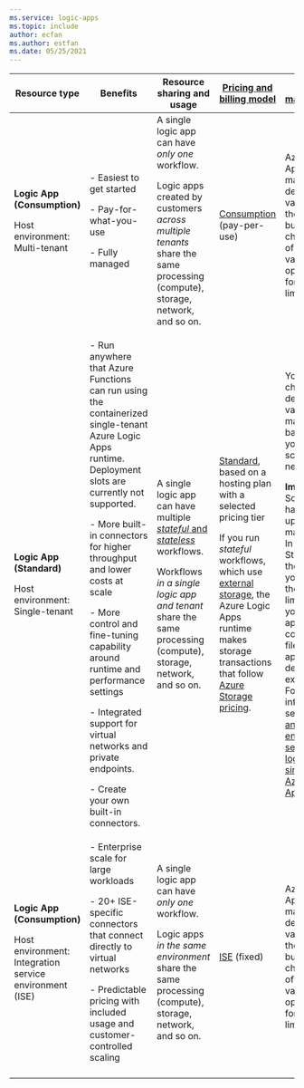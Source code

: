 ```yaml
---
ms.service: logic-apps
ms.topic: include
author: ecfan
ms.author: estfan
ms.date: 05/25/2021
---
```


| Resource type | Benefits | Resource sharing and usage | [Pricing and billing model](../articles/logic-apps/logic-apps-pricing.md) | [Limits management](../articles/logic-apps/logic-apps-limits-and-config.md) |
|---------------|----------|----------------------------|---------------------------------------------------------------------------|-----------------------------------------------------------------------------|
| **Logic App (Consumption)** <p><p>Host environment: Multi-tenant | - Easiest to get started <p><p>- Pay-for-what-you-use <p><p>- Fully managed | A single logic app can have *only one* workflow. <p><p>Logic apps created by customers *across multiple tenants* share the same processing (compute), storage, network, and so on. | [Consumption](../articles/logic-apps/logic-apps-pricing.md#consumption-pricing) (pay-per-use) | Azure Logic Apps manages the default values for these limits, but you can change some of these values, if that option exists for a specific limit. |
| **Logic App (Standard)** <p><p>Host environment: <br>Single-tenant | - Run anywhere that Azure Functions can run using the containerized single-tenant Azure Logic Apps runtime. Deployment slots are currently not supported. <p><p>- More built-in connectors for higher throughput and lower costs at scale <p><p>- More control and fine-tuning capability around runtime and performance settings <p><p>- Integrated support for virtual networks and private endpoints. <p><p>- Create your own built-in connectors. | A single logic app can have multiple [*stateful* and *stateless*](../articles/logic-apps/single-tenant-overview-compare.md#stateful-stateless) workflows. <p><p>Workflows *in a single logic app and tenant* share the same processing (compute), storage, network, and so on. | [Standard](../articles/logic-apps/logic-apps-pricing.md#standard-pricing), based on a hosting plan with a selected pricing tier <p><p>If you run *stateful* workflows, which use [external storage](../articles/azure-functions/storage-considerations.md#storage-account-requirements), the Azure Logic Apps runtime makes storage transactions that follow [Azure Storage pricing](https://azure.microsoft.com/pricing/details/storage/). | You can change the default values for many limits, based on your scenario's needs. <p><p>**Important**: Some limits have hard upper maximums. In Visual Studio Code, the changes you make to the default limit values in your logic app project configuration files won't appear in the designer experience. For more information, see [Edit app and environment settings for logic apps in single-tenant Azure Logic Apps](../articles/logic-apps/edit-app-settings-host-settings.md). |
| **Logic App (Consumption)** <p><p>Host environment: <br>Integration service environment (ISE) | - Enterprise scale for large workloads <p><p>- 20+ ISE-specific connectors that connect directly to virtual networks <p><p>- Predictable pricing with included usage and customer-controlled scaling | A single logic app can have *only one* workflow. <p><p>Logic apps *in the same environment* share the same processing (compute), storage, network, and so on. | [ISE](../articles/logic-apps/logic-apps-pricing.md#fixed-pricing) (fixed) | Azure Logic Apps manages the default values for these limits, but you can change some of these values, if that option exists for a specific limit. |
||||||